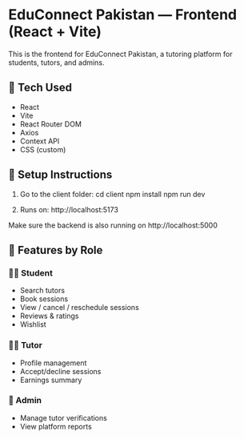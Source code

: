 # EduConnect Pakistan — Frontend (React + Vite)

This is the frontend for EduConnect Pakistan, a tutoring platform for students, tutors, and admins.

## 🔧 Tech Used

- React
- Vite
- React Router DOM
- Axios
- Context API
- CSS (custom)

## 🚀 Setup Instructions

1. Go to the client folder:
cd client npm install npm run dev


2. Runs on: http://localhost:5173

Make sure the backend is also running on http://localhost:5000

## 📌 Features by Role

### 👨‍🎓 Student
- Search tutors
- Book sessions
- View / cancel / reschedule sessions
- Reviews & ratings
- Wishlist

### 👨‍🏫 Tutor
- Profile management
- Accept/decline sessions
- Earnings summary

### 👮 Admin
- Manage tutor verifications
- View platform reports
